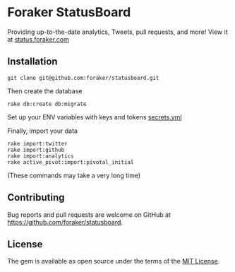 # Foraker StatusBoard

Providing up-to-the-date analytics, Tweets, pull requests, and more!
View it at [status.foraker.com](http://status.foraker.com/)

## Installation

`git clone git@github.com:foraker/statusboard.git`

Then create the database

`rake db:create db:migrate`

Set up your ENV variables with keys and tokens
[secrets.yml](config/secrets.yml)

Finally, import your data

```
rake import:twitter
rake import:github
rake import:analytics
rake active_pivot:import:pivotal_initial
```

(These commands may take a very long time)


## Contributing

Bug reports and pull requests are welcome on GitHub at https://github.com/foraker/statusboard.


## License

The gem is available as open source under the terms of the [MIT License](http://opensource.org/licenses/MIT).
